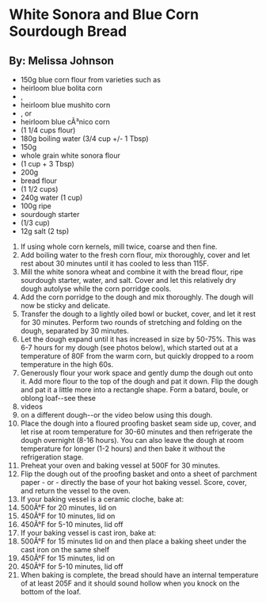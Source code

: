 # White Sonora and Blue Corn Sourdough Bread
## By: Melissa Johnson

* 150g blue corn flour from varieties such as
* heirloom blue bolita corn
* ,
* heirloom blue mushito corn
* , or
* heirloom blue cÃ³nico corn
* (1 1/4 cups flour)
* 180g boiling water (3/4 cup +/- 1 Tbsp)
* 150g
* whole grain white sonora flour
* (1 cup + 3 Tbsp)
* 200g
* bread flour
* (1 1/2 cups)
* 240g water (1 cup)
* 100g ripe
* sourdough starter
* (1/3 cup)
* 12g salt (2 tsp)

1. If using whole corn kernels, mill twice, coarse and then fine.
2. Add boiling water to the fresh corn flour, mix thoroughly, cover and let rest about 30 minutes until it has cooled to less than 115F.
3. Mill the white sonora wheat and combine it with the bread flour, ripe sourdough starter, water, and salt. Cover and let this relatively dry dough autolyse while the corn porridge cools.
4. Add the corn porridge to the dough and mix thoroughly. The dough will now be sticky and delicate.
5. Transfer the dough to a lightly oiled bowl or bucket, cover, and let it rest for 30 minutes. Perform two rounds of stretching and folding on the dough, separated by 30 minutes.
6. Let the dough expand until it has increased in size by 50-75%. This was 6-7 hours for my dough (see photos below), which started out at a temperature of 80F from the warm corn, but quickly dropped to a room temperature in the high 60s.
7. Generously flour your work space and gently dump the dough out onto it. Add more flour to the top of the dough and pat it down. Flip the dough and pat it a little more into a rectangle shape. Form a batard, boule, or oblong loaf--see these
8. videos
9. on a different dough--or the video below using this dough.
10. Place the dough into a floured proofing basket seam side up, cover, and let rise at room temperature for 30-60 minutes and then refrigerate the dough overnight (8-16 hours). You can also leave the dough at room temperature for longer (1-2 hours) and then bake it without the refrigeration stage.
11. Preheat your oven and baking vessel at 500F for 30 minutes.
12. Flip the dough out of the proofing basket and onto a sheet of parchment paper - or - directly the base of your hot baking vessel. Score, cover, and return the vessel to the oven.
13. If your baking vessel is a ceramic cloche, bake at:
14. 500Â°F for 20 minutes, lid on
15. 450Â°F for 10 minutes, lid on
16. 450Â°F for 5-10 minutes, lid off
17. If your baking vessel is cast iron, bake at:
18. 500Â°F for 15 minutes lid on and then place a baking sheet under the cast iron on the same shelf
19. 450Â°F for 15 minutes, lid on
20. 450Â°F for 5-10 minutes, lid off
21. When baking is complete, the bread should have an internal temperature of at least 205F and it should sound hollow when you knock on the bottom of the loaf.
